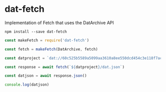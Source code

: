 # dat-fetch
Implementation of Fetch that uses the DatArchive API

`npm install --save dat-fetch`

```js
const makeFetch = require('dat-fetch')

const fetch = makeFetch(DatArchive, fetch)

const datproject = `dat://60c525b5589a5099aa3610a8ee550dcd454c3e118f7ac93b7d41b6b850272330`

const response = await fetch(`${datproject}/dat.json`)

const datjson = await response.json()

console.log(datjson)
```

